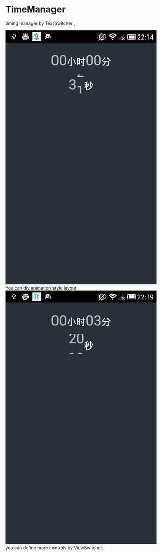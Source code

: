 # TimeManager
timing manager by TextSwitcher ,

![image](https://github.com/intBen/TimeManager/blob/master/app/src/main/res/drawable/device-vim_screenshot_one.png)
You can diy animation style layout 
![image](https://github.com/intBen/TimeManager/blob/master/app/src/main/res/drawable/device-vim_screenshot_two.png)
you can define more controls by ViewSwitcher.
